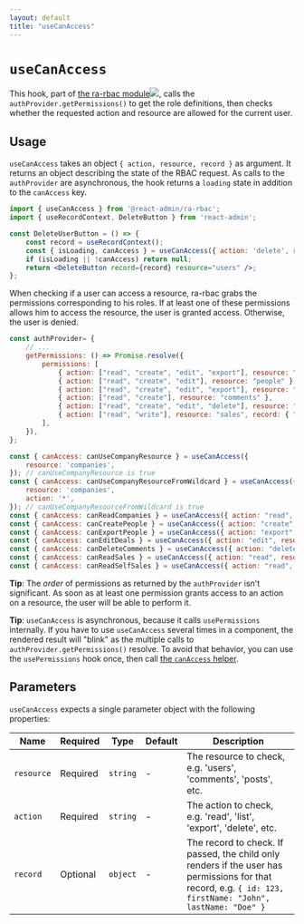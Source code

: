 ```yaml
---
layout: default
title: "useCanAccess"
---
```


# `useCanAccess`

This hook, part of [the ra-rbac module](https://react-admin-ee.marmelab.com/documentation/ra-rbac)<img class="icon" src="./img/premium.svg" />, calls the `authProvider.getPermissions()` to get the role definitions, then checks whether the requested action and resource are allowed for the current user. 

## Usage

`useCanAccess` takes an object `{ action, resource, record }` as argument. It returns an object describing the state of the RBAC request. As calls to the `authProvider` are asynchronous, the hook returns a `loading` state in addition to the `canAccess` key.

```jsx
import { useCanAccess } from '@react-admin/ra-rbac';
import { useRecordContext, DeleteButton } from 'react-admin';

const DeleteUserButton = () => {
    const record = useRecordContext();
    const { isLoading, canAccess } = useCanAccess({ action: 'delete', resource: 'users', record });
    if (isLoading || !canAccess) return null;
    return <DeleteButton record={record} resource="users" />;
};
```

When checking if a user can access a resource, ra-rbac grabs the permissions corresponding to his roles. If at least one of these permissions allows him to access the resource, the user is granted access. Otherwise, the user is denied.

```jsx
const authProvider= {
    // ...
    getPermissions: () => Promise.resolve({
        permissions: [
            { action: ["read", "create", "edit", "export"], resource: "companies" },
            { action: ["read", "create", "edit"], resource: "people" },
            { action: ["read", "create", "edit", "export"], resource: "deals" },
            { action: ["read", "create"], resource: "comments" },
            { action: ["read", "create", "edit", "delete"], resource: "tasks" },
            { action: ["read", "write"], resource: "sales", record: { "id": "123" } },
        ],
    }),
};

const { canAccess: canUseCompanyResource } = useCanAccess({
    resource: 'companies',
}); // canUseCompanyResource is true
const { canAccess: canUseCompanyResourceFromWildcard } = useCanAccess({
    resource: 'companies',
    action: '*',
}); // canUseCompanyResourceFromWildcard is true
const { canAccess: canReadCompanies } = useCanAccess({ action: "read", resource: "companies" }); // canReadCompanies is true
const { canAccess: canCreatePeople } = useCanAccess({ action: "create", resource: "people" }); // canCreatePeople is true
const { canAccess: canExportPeople } = useCanAccess({ action: "export", resource: "people" }); // canExportPeople is false
const { canAccess: canEditDeals } = useCanAccess({ action: "edit", resource: "deals" }); // canEditDeals is true
const { canAccess: canDeleteComments } = useCanAccess({ action: "delete", resource: "tasks" }); // canDeleteComments is true
const { canAccess: canReadSales } = useCanAccess({ action: "read", resource: "sales" }); // canReadSales is false
const { canAccess: canReadSelfSales } = useCanAccess({ action: "read", resource: "sales" }, { id: "123" }); // canReadSelfSales is true
```

**Tip**: The *order* of permissions as returned by the `authProvider` isn't significant. As soon as at least one permission grants access to an action on a resource, the user will be able to perform it.

**Tip**: `useCanAccess` is asynchronous, because it calls `usePermissions` internally. If you have to use `useCanAccess` several times in a component, the rendered result will "blink" as the multiple calls to `authProvider.getPermissions()` resolve. To avoid that behavior, you can use the `usePermissions` hook once, then call [the `canAccess` helper](./canAccess.md). 

## Parameters

`useCanAccess` expects a single parameter object with the following properties:

| Name | Required | Type | Default | Description |
| --- | --- | --- | --- | --- |
| `resource` | Required | `string` | - | The resource to check, e.g. 'users', 'comments', 'posts', etc. |
| `action` | Required | `string` | - | The action to check, e.g. 'read', 'list', 'export', 'delete', etc. |
| `record` | Optional | `object` | - | The record to check. If passed, the child only renders if the user has permissions for that record, e.g. `{ id: 123, firstName: "John", lastName: "Doe" }` |

